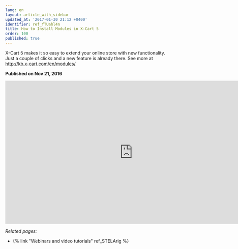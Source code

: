 ```yaml
---
lang: en
layout: article_with_sidebar
updated_at: '2017-01-30 21:12 +0400'
identifier: ref_fTUahl4n
title: How to Install Modules in X-Cart 5
order: 100
published: true
---
```

X-Cart 5 makes it so easy to extend your online store with new functionality. Just a couple of clicks and a new feature is already there. 
See more at http://kb.x-cart.com/en/modules/

**Published on Nov 21, 2016**
<iframe class="youtube-player" type="text/html" style="width: 800px; height: 450px" src="https://www.youtube.com/embed/WZZAhdOj6Vo" frameborder="0"></iframe>


_Related pages:_

*   {% link "Webinars and video tutorials" ref_STELArig %}
